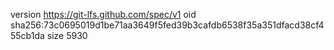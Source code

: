 version https://git-lfs.github.com/spec/v1
oid sha256:73c0695019d1be71aa3649f5fed39b3cafdb6538f35a351dfacd38cf455cb1da
size 5930
